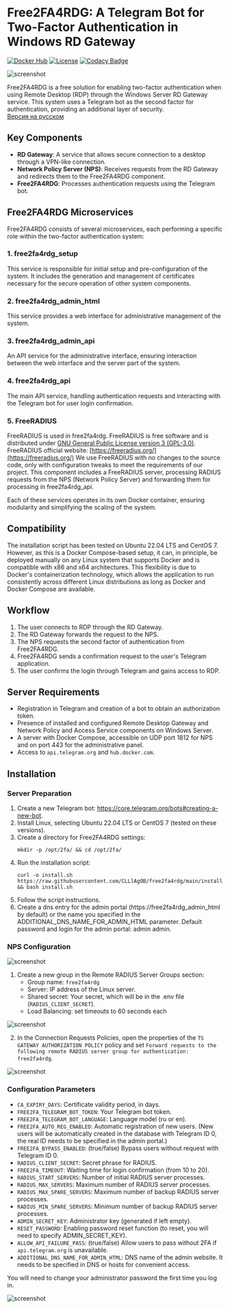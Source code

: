 # Free2FA4RDG: A Telegram Bot for Two-Factor Authentication in Windows RD Gateway

[![Docker Hub](https://img.shields.io/docker/pulls/clllagob/free2fa4rdg.svg?style=flat-square)][Docker Hub]
[![License](https://img.shields.io/github/license/clllagob/free2fa4rdg.svg?style=flat-square)][License]
[![Codacy Badge](https://app.codacy.com/project/badge/Grade/5b38ed1f5983438693f7ab92724d1282)][Codacy Badge]

[Docker Hub]:      https://hub.docker.com/r/clllagob/free2fa4rdg
[License]:         https://github.com/clllagob/free2fa4rdg/blob/master/LICENSE
[Codacy Badge]:    https://app.codacy.com/gh/CLLlAgOB/free2fa4rdg/dashboard?utm_source=gh&utm_medium=referral&utm_content=&utm_campaign=Badge_grade

![screenshot](img/1-0en.png)

Free2FA4RDG is a free solution for enabling two-factor authentication when using Remote Desktop (RDP) through the Windows Server RD Gateway service. This system uses a Telegram bot as the second factor for authentication, providing an additional layer of security.  
[Версия на русском](./READMERU.md)

## Key Components

- **RD Gateway**: A service that allows secure connection to a desktop through a VPN-like connection.
- **Network Policy Server (NPS)**: Receives requests from the RD Gateway and redirects them to the Free2FA4RDG component.
- **Free2FA4RDG**: Processes authentication requests using the Telegram bot.

## Free2FA4RDG Microservices

Free2FA4RDG consists of several microservices, each performing a specific role within the two-factor authentication system:

### 1. free2fa4rdg_setup
This service is responsible for initial setup and pre-configuration of the system. It includes the generation and management of certificates necessary for the secure operation of other system components.

### 2. free2fa4rdg_admin_html
This service provides a web interface for administrative management of the system.

### 3. free2fa4rdg_admin_api
An API service for the administrative interface, ensuring interaction between the web interface and the server part of the system.

### 4. free2fa4rdg_api
The main API service, handling authentication requests and interacting with the Telegram bot for user login confirmation.

### 5. FreeRADIUS
FreeRADIUS is used in free2fa4rdg. FreeRADIUS is free software and is distributed under [GNU General Public License version 3 (GPL-3.0)](https://www.gnu.org/licenses/gpl-3.0.en.html).
FreeRADIUS official website: [https://freeradius.org/](https://freeradius.org/)
We use FreeRADIUS with no changes to the source code, only with configuration tweaks to meet the requirements of our project.
This component includes a FreeRADIUS server, processing RADIUS requests from the NPS (Network Policy Server) and forwarding them for processing in free2fa4rdg_api.

Each of these services operates in its own Docker container, ensuring modularity and simplifying the scaling of the system.

## Compatibility

The installation script has been tested on Ubuntu 22.04 LTS and CentOS 7. However, as this is a Docker Compose-based setup, it can, in principle, be deployed manually on any Linux system that supports Docker and is compatible with x86 and x64 architectures. This flexibility is due to Docker's containerization technology, which allows the application to run consistently across different Linux distributions as long as Docker and Docker Compose are available.

## Workflow

1. The user connects to RDP through the RD Gateway.
2. The RD Gateway forwards the request to the NPS.
3. The NPS requests the second factor of authentication from Free2FA4RDG.
4. Free2FA4RDG sends a confirmation request to the user's Telegram application.
5. The user confirms the login through Telegram and gains access to RDP.

## Server Requirements

- Registration in Telegram and creation of a bot to obtain an authorization token.
- Presence of installed and configured Remote Desktop Gateway and Network Policy and Access Service components on Windows Server.
- A server with Docker Compose, accessible on UDP port 1812 for NPS and on port 443 for the administrative panel.
- Access to `api.telegram.org` and `hub.docker.com`.

## Installation

### Server Preparation

1. Create a new Telegram bot: https://core.telegram.org/bots#creating-a-new-bot.
2. Install Linux, selecting Ubuntu 22.04 LTS or CentOS 7 (tested on these versions).
3. Create a directory for Free2FA4RDG settings:
   ```
   mkdir -p /opt/2fa/ && cd /opt/2fa/
   ```
4. Run the installation script:
   ```
   curl -o install.sh https://raw.githubusercontent.com/CLLlAgOB/free2fa4rdg/main/install.sh && bash install.sh
   ```
5. Follow the script instructions.
6. Create a dns entry for the admin portal (https://free2fa4rdg_admin_html by default) or the name you specified in the ADDITIONAL_DNS_NAME_FOR_ADMIN_HTML parameter. Default password and login for the admin portal: admin admin.

### NPS Configuration
![screenshot](img/1-1.png)



1. Create a new group in the Remote RADIUS Server Groups section:
   - Group name: `free2fa4rdg`
   - Server: IP address of the Linux server.
   - Shared secret: Your secret, which will be in the .env file (`RADIUS_CLIENT_SECRET`).
   - Load Balancing: set timeouts to 60 seconds each

![screenshot](img/1-23.png)

2. In the Connection Requests Policies, open the properties of the `TS GATEWAY AUTHORIZATION POLICY` policy and set `Forward requests to the following remote RADIUS server group for authentication: free2fa4rdg`.

![screenshot](img/1-4.png)

### Configuration Parameters

- `CA_EXPIRY_DAYS`: Certificate validity period, in days.
- `FREE2FA_TELEGRAM_BOT_TOKEN`: Your Telegram bot token.
- `FREE2FA_TELEGRAM_BOT_LANGUAGE`: Language model (ru or en).
- `FREE2FA_AUTO_REG_ENABLED`: Automatic registration of new users. (New users will be automatically created in the database with Telegram ID 0, the real ID needs to be specified in the admin portal.)
- `FREE2FA_BYPASS_ENABLED`: (true/false) Bypass users without request with Telegram ID 0.
- `RADIUS_CLIENT_SECRET`: Secret phrase for RADIUS.
- `FREE2FA_TIMEOUT`: Waiting time for login confirmation (from 10 to 20).
- `RADIUS_START_SERVERS`: Number of initial RADIUS server processes.
- `RADIUS_MAX_SERVERS`: Maximum number of RADIUS server processes.
- `RADIUS_MAX_SPARE_SERVERS`: Maximum number of backup RADIUS server processes.
- `RADIUS_MIN_SPARE_SERVERS`: Minimum number of backup RADIUS server processes.
- `ADMIN_SECRET_KEY`: Administrator key (generated if left empty).
- `RESET_PASSWORD`: Enabling password reset function (to reset, you will need to specify ADMIN_SECRET_KEY).
- `ALLOW_API_FAILURE_PASS`: (true/false) Allow users to pass without 2FA if `api.telegram.org` is unavailable.
- `ADDITIONAL_DNS_NAME_FOR_ADMIN_HTML`: DNS name of the admin website. It needs to be specified in DNS or hosts for convenient access.


You will need to change your administrator password the first time you log in.

![screenshot](img/1-2.png)